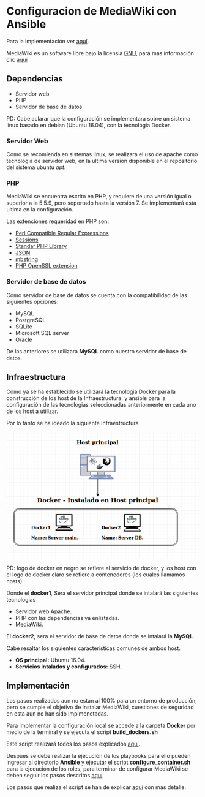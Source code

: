 # Configuracion de MediaWiki con Ansible #

Para la implementación ver [aquí](https://github.com/jrnp97/Ansible_wiki#implementacion).

MediaWiki es un software libre bajo la licensia [GNU](https://en.wikipedia.org/wiki/GNU_General_Public_License),
para mas información clic [aquí](https://www.mediawiki.org/wiki/MediaWiki)

## Dependencias ##
- Servidor web
- PHP
- Servidor de base de datos.

PD: Cabe aclarar que la configuración se implementara sobre un sistema linux basado en debian (Ubuntu 16.04), con la tecnologia Docker.

### Servidor Web ###

Como se recomienda en sistemas linux, se realizara el uso de apache como tecnologia de servidor web, en la ultima version disponible
en el repositorio del sistema ubuntu *apt*.

### PHP ###

MediaWiki se encuentra escrito en PHP, y requiere de una versión igual o superior a la 5.5.9, pero soportado hasta la versión 7.
Se implementará esta ultima en la configuración.

Las extenciones requeridad en PHP son:

- [Perl Compatible Regular Expressions](https://secure.php.net/pcre)
- [Sessions](https://secure.php.net/sessions)
- [Standar PHP Library](https://secure.php.net/spl)
- [JSON](https://secure.php.net/json)
- [mbstring](https://secure.php.net/mbstring)
- [PHP OpenSSL extension](https://secure.php.net/openssl)

### Servidor de base de datos ###

Como servidor de base de datos se cuenta con la compatibilidad de las siguientes opciones:

- MySQL
- PostgreSQL
- SQLite
- Microsoft SQL server
- Oracle

De las anteriores se utilizara **MySQL** como nuestro servidor de base de datos.

## Infraestructura ##

Como ya se ha establecido se utilizará la tecnologia Docker para la construcción de los host de la Infraestructura,
y ansible para la configuración de las tecnologias seleccionadas anteriormente en cada uno de los host a utilizar.

Por lo tanto se ha ideado la siguiente Infraestructura

![alt-text](/img/structure.png)

PD: logo de docker en negro se refiere al servicio de docker, y los host con el logo de docker claro se refiere a contenedores (los cuales llamamos hosts).

Donde el **docker1**, Sera el servidor principal donde se intalará las siguientes tecnologias

- Servidor web Apache.
- PHP con las dependencias ya enlistadas.
- MediaWiki.

El **docker2**, sera el servidor de base de datos donde se intalará la **MySQL**.

Cabe resaltar los siguientes caracteristicas comunes de ambos host.

- **OS principal:** Ubuntu 16.04.
- **Servicios intalados y configurados:** SSH.

## Implementación ##

Los pasos realizados aun no estan al 100% para un entorno de producción, pero se cumple el objetivo de instalar MediaWiki, cuestiones de seguridad en esta aun no han sido implmenetadas.

Para implementar la configuración local se accede a la carpeta **Docker** por medio de la terminal y se ejecuta el script **build_dockers.sh**

Este script realizará todos los pasos explicados [aquí](https://github.com/jrnp97/Ansible_wiki/tree/master/Docker#configuracion-de-host-docker).

Despues se debe realizar la ejecución de los playbooks para ello pueden ingresar al directorio **Ansible** y ejecutar el script **configure_container.sh** para la ejecución de los roles, para terminar de configurar MediaWiki se deben seguir los pasos descritos [aquí](https://github.com/jrnp97/Ansible_wiki/tree/master/Ansible#termiando-configuranci%C3%B3n-mediawiki).

Los pasos que realiza el script se han de explicar [aquí](https://github.com/jrnp97/Ansible_wiki/tree/master/Ansible#configuraci%C3%B3n-del-entorno) con mas detalle.
